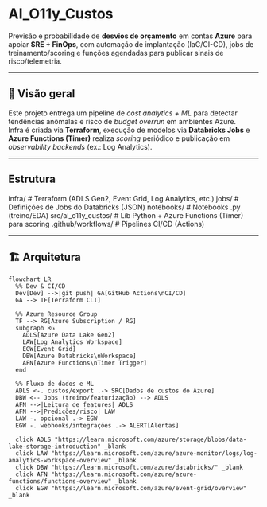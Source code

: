 # AI_O11y_Custos

Previsão e probabilidade de **desvios de orçamento** em contas **Azure** para apoiar **SRE + FinOps**, com automação de implantação (IaC/CI-CD), jobs de treinamento/scoring e funções agendadas para publicar sinais de risco/telemetria.

---

## 🔎 Visão geral

Este projeto entrega um pipeline de *cost analytics + ML* para detectar tendências anômalas e risco de *budget overrun* em ambientes Azure.  
Infra é criada via **Terraform**, execução de modelos via **Databricks Jobs** e **Azure Functions (Timer)** realiza *scoring* periódico e publicação em *observability backends* (ex.: Log Analytics).

---

## Estrutura
infra/               # Terraform (ADLS Gen2, Event Grid, Log Analytics, etc.)
jobs/                # Definições de Jobs do Databricks (JSON)
notebooks/           # Notebooks .py (treino/EDA)
src/ai_o11y_custos/  # Lib Python + Azure Functions (Timer) para scoring
.github/workflows/   # Pipelines CI/CD (Actions)

---

## 🏗️ Arquitetura

```mermaid
flowchart LR
  %% Dev & CI/CD
  Dev[Dev] -->|git push| GA[GitHub Actions\nCI/CD]
  GA --> TF[Terraform CLI]

  %% Azure Resource Group
  TF --> RG[Azure Subscription / RG]
  subgraph RG
    ADLS[Azure Data Lake Gen2]
    LAW[Log Analytics Workspace]
    EGW[Event Grid]
    DBW[Azure Databricks\nWorkspace]
    AFN[Azure Functions\nTimer Trigger]
  end

  %% Fluxo de dados e ML
  ADLS <-. custos/export .-> SRC[Dados de custos do Azure]
  DBW <-- Jobs (treino/featurização) --> ADLS
  AFN -->|Leitura de features| ADLS
  AFN -->|Predições/risco| LAW
  LAW -. opcional .-> EGW
  EGW -. webhooks/integrações .-> ALERT[Alertas]

  click ADLS "https://learn.microsoft.com/azure/storage/blobs/data-lake-storage-introduction" _blank
  click LAW "https://learn.microsoft.com/azure/azure-monitor/logs/log-analytics-workspace-overview" _blank
  click DBW "https://learn.microsoft.com/azure/databricks/" _blank
  click AFN "https://learn.microsoft.com/azure/azure-functions/functions-overview" _blank
  click EGW "https://learn.microsoft.com/azure/event-grid/overview" _blank

